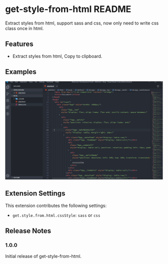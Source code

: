 # get-style-from-html README

Extract styles from html, support sass and css, now only need to write css class once in html.

## Features

- Extract styles from html, Copy to clipboard.

## Examples

![example sass](images/example-sass.gif)

## Extension Settings

This extension contributes the following settings:

- `get.style.from.html.cssStyle`: `sass` or `css`

## Release Notes

### 1.0.0

Initial release of get-style-from-html.
